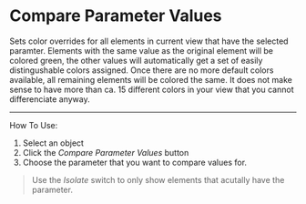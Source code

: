 # Compare Parameter Values

Sets color overrides for all elements in current view that have the selected paramter. Elements with the same value as the original element will be colored green, the other values will automatically get a set of easily distingushable colors assigned. Once there are no more default colors available, all remaining elements will be colored the same. 
It does not make sense to have more than ca. 15 different colors in your view that you cannot differenciate anyway.

---

How To Use:
1. Select an object
2. Click the *Compare Parameter Values* button
3. Choose the parameter that you want to compare values for.

> Use the *Isolate* switch to only show elements that acutally have the parameter.
